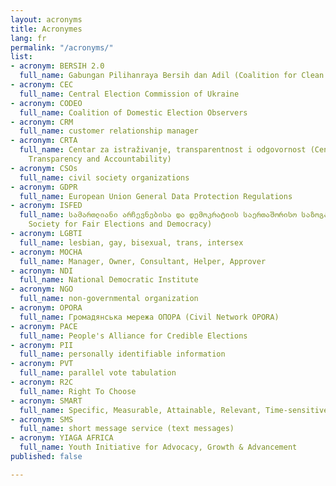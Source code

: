 ```yaml
---
layout: acronyms
title: Acronymes
lang: fr
permalink: "/acronyms/"
list:
- acronym: BERSIH 2.0
  full_name: Gabungan Pilihanraya Bersih dan Adil (Coalition for Clean and Fair Elections)
- acronym: CEC
  full_name: Central Election Commission of Ukraine
- acronym: CODEO
  full_name: Coalition of Domestic Election Observers
- acronym: CRM
  full_name: customer relationship manager
- acronym: CRTA
  full_name: Centar za istraživanje, transparentnost i odgovornost (Center for Research,
    Transparency and Accountability)
- acronym: CSOs
  full_name: civil society organizations
- acronym: GDPR
  full_name: European Union General Data Protection Regulations
- acronym: ISFED
  full_name: სამართლიანი არჩევნებისა და დემოკრატიის საერთაშორისო საზოგადოება (International
    Society for Fair Elections and Democracy)
- acronym: LGBTI
  full_name: lesbian, gay, bisexual, trans, intersex
- acronym: MOCHA
  full_name: Manager, Owner, Consultant, Helper, Approver
- acronym: NDI
  full_name: National Democratic Institute
- acronym: NGO
  full_name: non-governmental organization
- acronym: OPORA
  full_name: Громадянська мережа ОПОРА (Civil Network OPORA)
- acronym: PACE
  full_name: People's Alliance for Credible Elections
- acronym: PII
  full_name: personally identifiable information
- acronym: PVT
  full_name: parallel vote tabulation
- acronym: R2C
  full_name: Right To Choose
- acronym: SMART
  full_name: Specific, Measurable, Attainable, Relevant, Time-sensitive
- acronym: SMS
  full_name: short message service (text messages)
- acronym: YIAGA AFRICA
  full_name: Youth Initiative for Advocacy, Growth & Advancement
published: false

---
```


